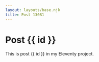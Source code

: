 ```yaml
---
layout: layouts/base.njk
title: Post 13081
---
```


# Post {{ id }}

This is post {{ id }} in my Eleventy project.
